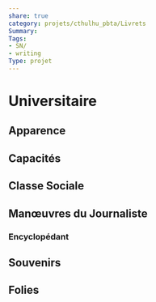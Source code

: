 ```yaml
---
share: true 
category: projets/cthulhu_pbta/Livrets
Summary: 
Tags:
- SN/
- writing
Type: projet
---
```



# Universitaire 

## Apparence
## Capacités
## Classe Sociale
## Manœuvres du Journaliste

### Encyclopédant 


## Souvenirs
## Folies